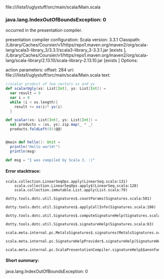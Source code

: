 file://<WORKSPACE>/lista1/uglystuff/src/main/scala/Main.scala
### java.lang.IndexOutOfBoundsException: 0

occurred in the presentation compiler.

presentation compiler configuration:
Scala version: 3.3.1
Classpath:
<HOME>/Library/Caches/Coursier/v1/https/repo1.maven.org/maven2/org/scala-lang/scala3-library_3/3.3.1/scala3-library_3-3.3.1.jar [exists ], <HOME>/Library/Caches/Coursier/v1/https/repo1.maven.org/maven2/org/scala-lang/scala-library/2.13.10/scala-library-2.13.10.jar [exists ]
Options:



action parameters:
offset: 284
uri: file://<WORKSPACE>/lista1/uglystuff/src/main/scala/Main.scala
text:
```scala
//scalar product of two vectors xs and ys
def scalarUgly(xs: List[Int], ys: List[Int]) = 
  var result = 0
  var i = 0
  while (i < xs.length){
    result += xs(i)* ys(i)
  }

def scalar(xs: List[Int], ys: List[Int]) = 
  val products = (xs, ys).zip.map(_ * _)
  products.foldLeft(0)(@@)


@main def hello(): Unit =
  println("Hello world!")
  println(msg)

def msg = "I was compiled by Scala 3. :)"

```



#### Error stacktrace:

```
scala.collection.LinearSeqOps.apply(LinearSeq.scala:131)
	scala.collection.LinearSeqOps.apply$(LinearSeq.scala:128)
	scala.collection.immutable.List.apply(List.scala:79)
	dotty.tools.dotc.util.Signatures$.countParams(Signatures.scala:501)
	dotty.tools.dotc.util.Signatures$.applyCallInfo(Signatures.scala:186)
	dotty.tools.dotc.util.Signatures$.computeSignatureHelp(Signatures.scala:94)
	dotty.tools.dotc.util.Signatures$.signatureHelp(Signatures.scala:63)
	scala.meta.internal.pc.MetalsSignatures$.signatures(MetalsSignatures.scala:17)
	scala.meta.internal.pc.SignatureHelpProvider$.signatureHelp(SignatureHelpProvider.scala:51)
	scala.meta.internal.pc.ScalaPresentationCompiler.signatureHelp$$anonfun$1(ScalaPresentationCompiler.scala:398)
```
#### Short summary: 

java.lang.IndexOutOfBoundsException: 0